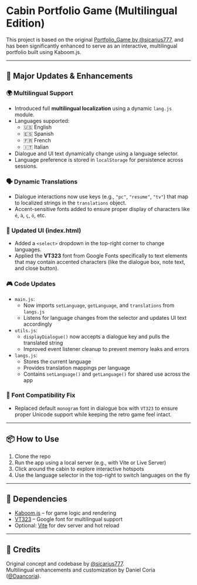 # Cabin Portfolio Game (Multilingual Edition)

This project is based on the original [Portfolio_Game by @sicarius777](https://github.com/sicarius777/Portfolio_Game/tree/main), and has been significantly enhanced to serve as an interactive, multilingual portfolio built using Kaboom.js.

---

## 🔧 Major Updates & Enhancements

### 🌍 Multilingual Support
- Introduced full **multilingual localization** using a dynamic `lang.js` module.
- Languages supported:
  - 🇺🇸 English
  - 🇪🇸 Spanish
  - 🇫🇷 French
  - 🇮🇹 Italian
- Dialogue and UI text dynamically change using a language selector.
- Language preference is stored in `localStorage` for persistence across sessions.

### 🗣 Dynamic Translations
- Dialogue interactions now use keys (e.g., `"pc"`, `"resume"`, `"tv"`) that map to localized strings in the `translations` object.
- Accent-sensitive fonts added to ensure proper display of characters like `é`, `à`, `ç`, `ó`, etc.

### 💬 Updated UI (index.html)
- Added a `<select>` dropdown in the top-right corner to change languages.
- Applied the **VT323** font from Google Fonts specifically to text elements that may contain accented characters (like the dialogue box, note text, and close button).

### 🎮 Code Updates
- `main.js`:
  - Now imports `setLanguage`, `getLanguage`, and `translations` from `langs.js`
  - Listens for language changes from the selector and updates UI text accordingly
- `utils.js`:
  - `displayDialogue()` now accepts a dialogue key and pulls the translated string
  - Improved event listener cleanup to prevent memory leaks and errors
- `langs.js`:
  - Stores the current language
  - Provides translation mappings per language
  - Contains `setLanguage()` and `getLanguage()` for shared use across the app

### 🎨 Font Compatibility Fix
- Replaced default `monogram` font in dialogue box with `VT323` to ensure proper Unicode support while keeping the retro game feel intact.

---

## 📦 How to Use

1. Clone the repo
2. Run the app using a local server (e.g., with Vite or Live Server)
3. Click around the cabin to explore interactive hotspots
4. Use the language selector in the top-right to switch languages on the fly

---

## 🧩 Dependencies

- [Kaboom.js](https://kaboomjs.com/) – for game logic and rendering
- [VT323](https://fonts.google.com/specimen/VT323) – Google font for multilingual support
- Optional: [Vite](https://vitejs.dev/) for dev server and hot reload

---

## 🧠 Credits

Original concept and codebase by [@sicarius777](https://github.com/sicarius777).  
Multilingual enhancements and customization by Daniel Coria ([@Daancoria](https://github.com/Daancoria)).
